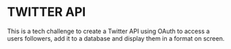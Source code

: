 # TWITTER API

This is a tech challenge to create a Twitter API using OAuth to access a users followers, add it to a database and display them in a format on screen.
